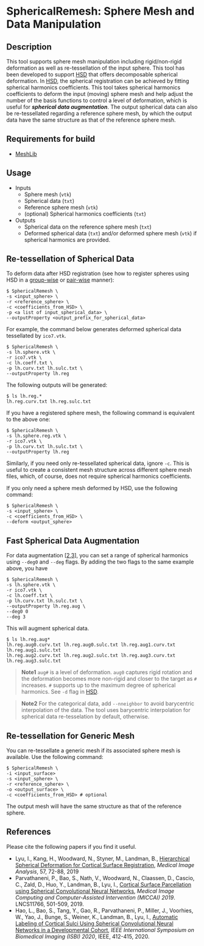# SphericalRemesh: Sphere Mesh and Data Manipulation

## Description
This tool supports sphere mesh manipulation including rigid/non-rigid deformation as well as re-tessellation of the input sphere. This tool has been developed to support [HSD](https://github.com/ilwoolyu/HSD) that offers decomposable spherical deformation. In [HSD](https://github.com/ilwoolyu/HSD), the spherical registration can be achieved by fitting spherical harmonics coefficients. This tool takes spherical harmonics coefficients to deform the input (moving) sphere mesh and help adjust the number of the basis functions to control a level of deformation, which is useful for <i>**spherical data augmentation**</i>. The output spherical data can also be re-tessellated regarding a reference sphere mesh, by which the output data have the same structure as that of the reference sphere mesh.

## Requirements for build
* [MeshLib](https://github.com/ilwoolyu/MeshLib)

## Usage
* Inputs
  * Sphere mesh (`vtk`)
  * Spherical data (`txt`)
  * Reference sphere mesh (`vtk`)
  * (optional) Spherical harmonics coefficients (`txt`)
* Outputs
  * Spherical data on the reference sphere mesh (`txt`)
  * Deformed spherical data (`txt`) and/or deformed sphere mesh (`vtk`) if spherical harmonics are provided.

## Re-tessellation of Spherical Data
To deform data after HSD registration (see how to register spheres using HSD in a [group-wise](https://github.com/ilwoolyu/HSD#usage) or [pair-wise](https://github.com/ilwoolyu/HSD#pairwise-registration) manner):
```
$ SphericalRemesh \
-s <input_sphere> \
-r <reference_sphere> \
-c <coefficients_from_HSD> \
-p <a list of input_spherical_data> \
--outputProperty <output_prefix_for_spherical_data>
```
For example, the command below generates deformed spherical data tessellated by `ico7.vtk`.
```
$ SphericalRemesh \
-s lh.sphere.vtk \
-r ico7.vtk \
-c lh.coeff.txt \
-p lh.curv.txt lh.sulc.txt \
--outputProperty lh.reg
```
The following outputs will be generated:
```
$ ls lh.reg.*
lh.reg.curv.txt lh.reg.sulc.txt
```
If you have a registered sphere mesh, the following command is equivalent to the above one:
```
$ SphericalRemesh \
-s lh.sphere.reg.vtk \
-r ico7.vtk \
-p lh.curv.txt lh.sulc.txt \
--outputProperty lh.reg
```
Similarly, if you need only re-tessellated spherical data, ignore `-c`. This is useful to create a consistent mesh structure across different sphere mesh files, which, of course, does not require spherical harmonics coefficients.

If you only need a sphere mesh deformed by HSD, use the following command:
```
$ SphericalRemesh \
-s <input_sphere> \
-c <coefficients_from_HSD> \
--deform <output_sphere>
```

## Fast Spherical Data Augmentation
For data augmentation [[2](#ref2),[3](#ref3)], you can set a range of spherical harmonics using `--deg0` and `--deg` flags. By adding the two flags to the same example above, you have
```
$ SphericalRemesh \
-s lh.sphere.vtk \
-r ico7.vtk \
-c lh.coeff.txt \
-p lh.curv.txt lh.sulc.txt \
--outputProperty lh.reg.aug \
--deg0 0
--deg 3
```
This will augment spherical data.
```
$ ls lh.reg.aug*
lh.reg.aug0.curv.txt lh.reg.aug0.sulc.txt lh.reg.aug1.curv.txt lh.reg.aug1.sulc.txt
lh.reg.aug2.curv.txt lh.reg.aug2.sulc.txt lh.reg.aug3.curv.txt lh.reg.aug3.sulc.txt
```
>**Note1** `aug#` is a level of deformation. `aug0` captures rigid rotation and the deformation becomes more non-rigid and closer to the target as `#` increases. `#` supports up to the maximum degree of spherical harmonics. See `-d` flag in [HSD](https://github.com/ilwoolyu/HSD#usage).

>**Note2** For the categorical data, add `--nneighbor` to avoid barycentric interpolation of the data. The tool uses barycentric interpolation for spherical data re-tesselation by default, otherwise.

## Re-tessellation for Generic Mesh
You can re-tessellate a generic mesh if its associated sphere mesh is available. Use the following command:
```
$ SphericalRemesh \
-i <input_surface>
-s <input_sphere> \
-r <reference_sphere> \
-o <output_surface> \
-c <coefficients_from_HSD> # optional
```
The output mesh will have the same structure as that of the reference sphere.

## References
Please cite the following papers if you find it useful.
* <a id="ref1"></a>Lyu, I., Kang, H., Woodward, N., Styner, M., Landman, B., <a href="https://doi.org/10.1016/j.media.2019.06.013">Hierarchical Spherical Deformation for Cortical Surface Registration</a>, <i>Medical Image Analysis</i>, 57, 72-88, 2019</li>
* <a id="ref2"></a>Parvathaneni, P., Bao, S., Nath, V., Woodward, N., Claassen, D., Cascio, C., Zald, D., Huo, Y., Landman, B., Lyu, I., <a href="https://doi.org/10.1007/978-3-030-32248-9_56">Cortical Surface Parcellation using Spherical Convolutional Neural Networks</a>, <i>Medical Image Computing and Computer-Assisted Intervention (MICCAI) 2019</i>. LNCS11766, 501-509, 2019.
* <a id="ref3"></a>Hao, L., Bao, S., Tang, Y., Gao, R., Parvathaneni, P., Miller, J., Voorhies, W., Yao, J., Bunge, S., Weiner, K., Landman, B., Lyu, I., <a href="https://doi.org/10.1109/ISBI45749.2020.9098414">Automatic Labeling of Cortical Sulci Using Spherical Convolutional Neural Networks in a Developmental Cohort</a>, <i>IEEE International Symposium on Biomedical Imaging (ISBI) 2020</i>, IEEE, 412-415, 2020.

